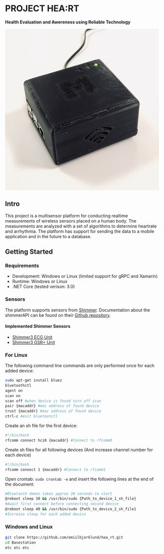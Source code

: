 # PROJECT HEA:RT
**Health Evaluation and Awereness using Reliable Technology**

![The System](img/product.jpg)

## Intro

This project is a multisensor platform for conducting realtime measurements of wireless sensors placed on a human body.
The measurements are analyzed with a set of algorithms to determine heartrate and arrhythmia. 
The platform has support for sending the data to a mobile application and in the future to a database.

## Getting Started

### Requirements

* Development: Windows or Linux (limited support for gRPC and Xamarin) 
* Runtime: Windows or Linux
* .NET Core (tested verison: 3.0)

### Sensors

The platform supports sensors from [Shimmer](http://shimmersensing.com/).
Documentation about the shimmerAPI can be found on their [Github repository](https://github.com/ShimmerEngineering/Shimmer-C-API).

#### Implemented Shimmer Sensors

* [Shimmer3 ECG Unit](http://shimmersensing.com/products/shimmer3-ecg-sensor)
* [Shimmer3 GSR+ Unit](http://shimmersensing.com/products/shimmer3-wireless-gsr-sensor)

### For Linux

The following command line commands are only performed once for each added device:

```bash
sudo apt-get install bluez
bluetoothctl
agent on
scan on
scan off #when device is found turn off scan
pair {macaddr} #mac address of found device
trust {macaddr} #mac address of found device
ctrl-c #exit bluetootctl
```

Create an sh file for the first device:

```bash
#!/bin/bash
rfcomm connect hci0 {macaddr} #Connect to rfcomm0
```

Create sh files for all following devices (And increase channel number for each device)

```bash
#!/bin/bash
rfcomm connect 1 {macaddr} #Connect to rfcomm1
```

Open crontab: `sudo crontab -e` and insert the following lines at the end of the document:

```bash
#Bluetooth demon takes approx 20 seconds to start
@reboot sleep 30 && /usr/bin/sudo {Path_to_device_1_sh_file}
#Await first connect before connecting second device
@reboot sleep 40 && /usr/bin/sudo {Path_to_device_2_sh_file}
#Increase sleep for each added device
```

### Windows and Linux

```bash
git clone https://github.com/emiilbjorklund/hea_rt.git
cd Basestation
etc etc etc
```
